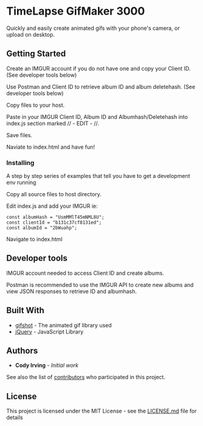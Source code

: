 # TimeLapse GifMaker 3000

Quickly and easily create animated gifs with your phone's camera, or upload on desktop.

## Getting Started

Create an IMGUR account if you do not have one and copy your Client ID. (See developer tools below)

Use Postman and Client ID to retrieve album ID and album deletehash. (See developer tools below)

Copy files to your host.

Paste in your IMGUR Client ID, Album ID and Albumhash/Deletehash into index.js section marked // - EDIT - //.

Save files.

Naviate to index.html and have fun!

### Installing

A step by step series of examples that tell you have to get a development env running

Copy all source files to host directory.

Edit index.js and add your IMGUR ie:

```
const albumHash = "UsmMMlT45mNML8U";
const clientId = "b131c37cf8131ed";
const albumId = "2bWuahp";
```

Navigate to index.html

## Developer tools

IMGUR account needed to access Client ID and create albums.

Postman is recommended to use the IMGUR API to create new albums and view JSON responses to retrieve ID and albumhash.

## Built With

* [gifshot](https://github.com/yahoo/gifshot) - The animated gif library used
* [jQuery](https://github.com/jquery/jquery) - JavaScript Library

## Authors

* **Cody Irving** - *Initial work* 

See also the list of [contributors](https://github.com/codyirving/TimeLapse/contributors) who participated in this project.

## License

This project is licensed under the MIT License - see the [LICENSE.md](LICENSE.md) file for details
